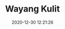 ---
post_id: 11
title: "Wayang Kulit"
slug: 'wayang-kulit'
date: 2020-12-30 12:21:26
location: 'Sukoharjo, Jawa Tengah'
description: ''
image: '/assets/images/mahaputera/wayang.webp'
categories: culture
artist: 'Mahaputera'
---